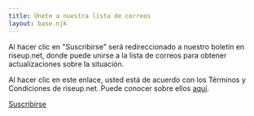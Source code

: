 ```yaml
---
title: Únete a nuestra lista de correos
layout: base.njk
---
```

Al hacer clic en "Suscribirse" será redireccionado a nuestro boletín en riseup.net, donde puede unirse a la lista de correos para obtener actualizaciones sobre la situación.

Al hacer clic en este enlace, usted está de acuerdo con los Términos y Condiciones de riseup.net. Puede conocer sobre ellos <a href="https://riseup.net/tos" target="_blank" rel="noopener noreferrer" id="text-links">aquí</a>.

<a class="f6 link dim ba bw1 ph3 pv2 mb2 dib black" href="https://lists.riseup.net/www/subscribe/freeolabini" target="_blank" rel="noopener noreferrer" id="subscribe-button">
  Suscribirse
</a>
